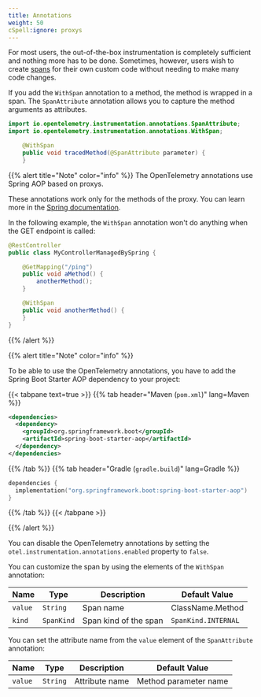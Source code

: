 ```yaml
---
title: Annotations
weight: 50
cSpell:ignore: proxys
---
```


For most users, the out-of-the-box instrumentation is completely sufficient and
nothing more has to be done. Sometimes, however, users wish to create
[spans](/docs/concepts/signals/traces/#spans) for their own custom code without
needing to make many code changes.

If you add the `WithSpan` annotation to a method, the method is wrapped in a
span. The `SpanAttribute` annotation allows you to capture the method arguments
as attributes.

```java
import io.opentelemetry.instrumentation.annotations.SpanAttribute;
import io.opentelemetry.instrumentation.annotations.WithSpan;

    @WithSpan
    public void tracedMethod(@SpanAttribute parameter) {
    }
```

{{% alert title="Note" color="info" %}} The OpenTelemetry annotations use Spring
AOP based on proxys.

These annotations work only for the methods of the proxy. You can learn more in
the
[Spring documentation](https://docs.spring.io/spring-framework/reference/core/aop/proxying.html).

In the following example, the `WithSpan` annotation won't do anything when the
GET endpoint is called:

```java
@RestController
public class MyControllerManagedBySpring {

    @GetMapping("/ping")
    public void aMethod() {
        anotherMethod();
    }

    @WithSpan
    public void anotherMethod() {
    }
}
```

{{% /alert %}}

{{% alert title="Note" color="info" %}}

To be able to use the OpenTelemetry annotations, you have to add the Spring Boot
Starter AOP dependency to your project:

{{< tabpane text=true >}} {{% tab header="Maven (`pom.xml`)" lang=Maven %}}

```xml
<dependencies>
  <dependency>
    <groupId>org.springframework.boot</groupId>
    <artifactId>spring-boot-starter-aop</artifactId>
  </dependency>
</dependencies>
```

{{% /tab %}} {{% tab header="Gradle (`gradle.build`)" lang=Gradle %}}

```kotlin
dependencies {
  implementation("org.springframework.boot:spring-boot-starter-aop")
}
```

{{% /tab %}} {{< /tabpane >}}

{{% /alert %}}

You can disable the OpenTelemetry annotations by setting the
`otel.instrumentation.annotations.enabled` property to `false`.

You can customize the span by using the elements of the `WithSpan` annotation:

| Name    | Type       | Description           | Default Value       |
| ------- | ---------- | --------------------- | ------------------- |
| `value` | `String`   | Span name             | ClassName.Method    |
| `kind`  | `SpanKind` | Span kind of the span | `SpanKind.INTERNAL` |

You can set the attribute name from the `value` element of the `SpanAttribute`
annotation:

| Name    | Type     | Description    | Default Value         |
| ------- | -------- | -------------- | --------------------- |
| `value` | `String` | Attribute name | Method parameter name |
